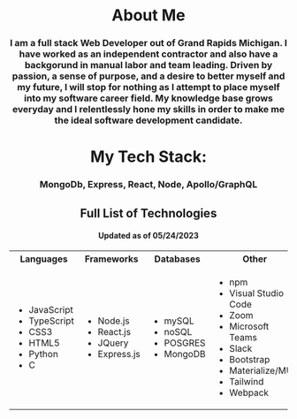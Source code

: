 <div align="center">
  
# About Me
  ### I am a full stack Web Developer out of Grand Rapids Michigan. I have worked as an independent contractor and also have a backgorund in manual labor and team leading. Driven by passion, a sense of purpose, and a desire to better myself and my future, I will stop for nothing as I attempt to place myself into my software career field. My knowledge base grows everyday and I relentlessly hone my skills in order to make me the ideal software development candidate. 


# My Tech Stack:
  ### MongoDb, Express, React, Node, Apollo/GraphQL
  
## Full List of Technologies
  #### Updated as of 05/24/2023

<table>
<tr>
<th> Languages </th>
<th> Frameworks </th>
  <th> Databases </th>
<th> Other </th>
  <th> Other </th>
</tr>
<tr>
<td>
  
- JavaScript
- TypeScript
- CSS3
- HTML5
- Python
- C
  
</td>
<td>
  
- Node.js
- React.js
- JQuery
- Express.js
  
</td>
<td>
  
- mySQL
- noSQL
- POSGRES
- MongoDB
  
</td>
<td>
  
- npm
- Visual Studio Code
- Zoom
- Microsoft Teams
- Slack
- Bootstrap
- Materialize/MUI
- Tailwind
- Webpack
  
</td>
<td>
  
- GraphQL/Apollo
- Mongoose
- Sequelize
- Handlebars
- Insomnia
- Git
- JWT
  
</td>
</tr>
</table>
